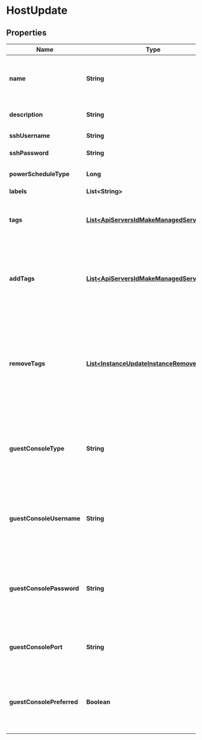 

# HostUpdate

## Properties

Name | Type | Description | Notes
------------ | ------------- | ------------- | -------------
**name** | **String** | Unique name scoped to your account for the server. |  [optional]
**description** | **String** | Optional description field. |  [optional]
**sshUsername** | **String** | SSH Username |  [optional]
**sshPassword** | **String** | SSH Password |  [optional]
**powerScheduleType** | **Long** | Power schedule ID. |  [optional]
**labels** | **List&lt;String&gt;** |  |  [optional]
**tags** | [**List&lt;ApiServersIdMakeManagedServerTags&gt;**](ApiServersIdMakeManagedServerTags.md) | Metadata tags, Array of objects having a name and value. |  [optional]
**addTags** | [**List&lt;ApiServersIdMakeManagedServerTags&gt;**](ApiServersIdMakeManagedServerTags.md) | Add or update value of Metadata tags, Array of objects having a name and value. |  [optional]
**removeTags** | [**List&lt;InstanceUpdateInstanceRemoveTags&gt;**](InstanceUpdateInstanceRemoveTags.md) | Remove Metadata tags, Array of objects having a name and an optional value. If value is passed, it must match to be removed. |  [optional]
**guestConsoleType** | **String** | The Type of guest console this server provides such as disabled, vnc, rdp, ssh |  [optional]
**guestConsoleUsername** | **String** | The optional guest console username if you don&#39;t want to use the user defaults |  [optional]
**guestConsolePassword** | **String** | The optional guest console password if not using the accessing users creds |  [optional]
**guestConsolePort** | **String** | The port the guest console is being accessed from |  [optional]
**guestConsolePreferred** | **Boolean** | Can turn off guest console preferences on server in favor of hypervisor console |  [optional]




